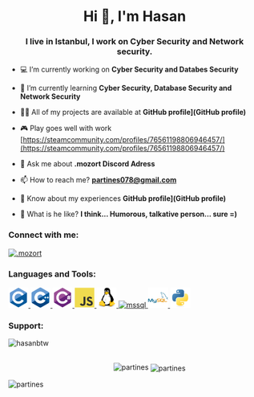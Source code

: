 <h1 align="center">Hi 👋, I'm Hasan</h1>
<h3 align="center">I live in Istanbul, I work on Cyber ​​Security and Network security.</h3>

- 💻 I’m currently working on **Cyber Security and Databes Security**

- 🌱 I’m currently learning **Cyber Security, Database Security and Network Security**

- 👨‍💻 All of my projects are available at **GitHub profile](GitHub profile)**

- 🎮 Play goes well with work [https://steamcommunity.com/profiles/76561198806946457/](https://steamcommunity.com/profiles/76561198806946457/)

- 💬 Ask me about **.mozort Discord Adress**

- 📫 How to reach me? **partines078@gmail.com**

- 📄 Know about my experiences **GitHub profile](GitHub profile)**

- 🤔 What is he like? **I think... Humorous, talkative person... sure =)**

<h3 align="left">Connect with me:</h3>
<p align="left">
<a href="https://discord.gg/.mozort" target="blank"><img align="center" src="https://raw.githubusercontent.com/rahuldkjain/github-profile-readme-generator/master/src/images/icons/Social/discord.svg" alt=".mozort" height="30" width="40" /></a>
</p>

<h3 align="left">Languages and Tools:</h3>
<p align="left"> <a href="https://www.cprogramming.com/" target="_blank" rel="noreferrer"> <img src="https://raw.githubusercontent.com/devicons/devicon/master/icons/c/c-original.svg" alt="c" width="40" height="40"/> </a> <a href="https://www.w3schools.com/cpp/" target="_blank" rel="noreferrer"> <img src="https://raw.githubusercontent.com/devicons/devicon/master/icons/cplusplus/cplusplus-original.svg" alt="cplusplus" width="40" height="40"/> </a> <a href="https://www.w3schools.com/cs/" target="_blank" rel="noreferrer"> <img src="https://raw.githubusercontent.com/devicons/devicon/master/icons/csharp/csharp-original.svg" alt="csharp" width="40" height="40"/> </a> <a href="https://developer.mozilla.org/en-US/docs/Web/JavaScript" target="_blank" rel="noreferrer"> <img src="https://raw.githubusercontent.com/devicons/devicon/master/icons/javascript/javascript-original.svg" alt="javascript" width="40" height="40"/> </a> <a href="https://www.linux.org/" target="_blank" rel="noreferrer"> <img src="https://raw.githubusercontent.com/devicons/devicon/master/icons/linux/linux-original.svg" alt="linux" width="40" height="40"/> </a> <a href="https://www.microsoft.com/en-us/sql-server" target="_blank" rel="noreferrer"> <img src="https://www.svgrepo.com/show/303229/microsoft-sql-server-logo.svg" alt="mssql" width="40" height="40"/> </a> <a href="https://www.mysql.com/" target="_blank" rel="noreferrer"> <img src="https://raw.githubusercontent.com/devicons/devicon/master/icons/mysql/mysql-original-wordmark.svg" alt="mysql" width="40" height="40"/> </a> <a href="https://www.python.org" target="_blank" rel="noreferrer"> <img src="https://raw.githubusercontent.com/devicons/devicon/master/icons/python/python-original.svg" alt="python" width="40" height="40"/> </a> </p>

<h3 align="left">Support:</h3>
<p><a href="https://www.buymeacoffee.com/hasanbtw"> <img align="left" src="https://cdn.buymeacoffee.com/buttons/v2/default-yellow.png" height="50" width="210" alt="hasanbtw" /></a></p><br><br>

<p><img align="left" src="https://github-readme-stats.vercel.app/api/top-langs?username=partines&show_icons=true&locale=en&layout=compact" alt="partines" /></p>

<p>&nbsp;<img align="center" src="https://github-readme-stats.vercel.app/api?username=partines&show_icons=true&locale=en" alt="partines" /></p>

<p><img align="center" src="https://github-readme-streak-stats.herokuapp.com/?user=partines&" alt="partines" /></p>
